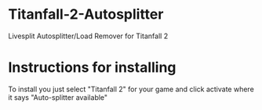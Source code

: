# Titanfall-2-Autosplitter
Livesplit Autosplitter/Load Remover for Titanfall 2

# Instructions for installing

To install you just select "Titanfall 2" for your game and click activate where it says "Auto-splitter available"
